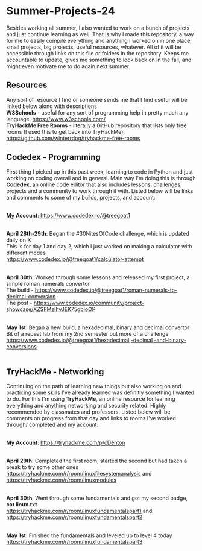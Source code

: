 # Summer-Projects-24
Besides working all summer, I also wanted to work on a bunch of projects and just continue learning as well. That is why I made this repository, a way for me to easily compile everything and anything I worked on in one place; small projects, big projects, useful resources, whatever. All of it will be accessible through links on this file or folders in the repository. Keeps me accountable to update, gives me something to look back on in the fall, and might even motivate me to do again next summer.

## Resources
Any sort of resource I find or someone sends me that I find useful will be linked below along with descriptions <br />
**W3Schools** - useful for any sort of programming help in pretty much any language, https://www.w3schools.com/ <br />
**TryHackMe Free Rooms** - literally a GitHub repository that lists only free rooms (I used this to get back into TryHackMe), https://github.com/winterrdog/tryhackme-free-rooms

## Codedex - Programming
First thing I picked up in this past week, learning to code in Python and just working on coding overall and in general. Main way I'm doing this is through **Codedex**, an online code editor that also includes lessons, challenges, projects and a community to work through it with. Listed below will be links and comments to some of my builds, projects, and account: <br /> <br />

**My Account**: https://www.codedex.io/@treegoat1 <br /> <br />

**April 28th-29th**: Began the #30NitesOfCode challenge, which is updated daily on X <br />
This is for day 1 and day 2, which I just worked on making a calculator with different modes <br />
https://www.codedex.io/@treegoat1/calculator-attempt <br /> <br />

**April 30th**: Worked through some lessons and released my first project, a simple roman numerals convertor <br /> 
The build - https://www.codedex.io/@treegoat1/roman-numerals-to-decimal-conversion <br />
The post - https://www.codedex.io/community/project-showcase/XZSFMzlhvJEK75gbloOP <br /> <br />

**May 1st**: Began a new build, a hexadecimal, binary and decimal convertor <br />
Bit of a repeat lab from my 2nd semester but more of a challenge <br />
https://www.codedex.io/@treegoat1/hexadecimal,-decimal,-and-binary-conversions <br /> <br />

## TryHackMe - Networking
Continuing on the path of learning new things but also working on and practicing some skills I've already learned was definitly something I wanted to do. For this I'm using **TryHackMe**, an online resource for learning everything and anything networking and security related. Highly recommended by classmates and professors. Listed below will be comments on progress from that day and links to rooms I've worked through/ completed and my account: <br /> <br />

**My Account**: https://tryhackme.com/p/cDenton <br /> <br />

**April 29th**: Completed the first room, started the second but had taken a break to try some other ones <br />
https://tryhackme.com/r/room/linuxfilesystemanalysis and https://tryhackme.com/r/room/linuxmodules <br /> <br />

**April 30th**: Went through some fundamentals and got my second badge, **cat linux.txt** <br /> 
https://tryhackme.com/r/room/linuxfundamentalspart1 and https://tryhackme.com/r/room/linuxfundamentalspart2 <br /> <br />

**May 1st**: Finished the fundamentals and leveled up to level 4 today <br />
https://tryhackme.com/r/room/linuxfundamentalspart3 <br />
